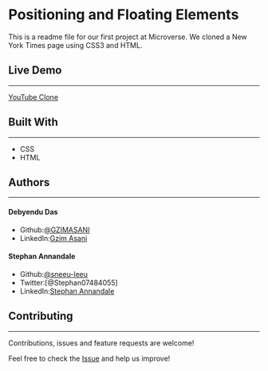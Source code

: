 # Positioning and Floating Elements

This is a readme file for our first project at Microverse. We cloned a New York Times page using CSS3 and HTML.

## Live Demo
---
[YouTube Clone]()

## Built With
---
* CSS
* HTML

## Authors
---
#### Debyendu Das
* Github:[@GZIMASANI](https://github.com/GzimAsani )
* LinkedIn:[Gzim Asani](https://www.linkedin.com/in/gzim-asani-83390a17a/ )


#### Stephan Annandale
* Github:[@sneeu-leeu](https://github.com/sneeu-leeu)
* Twitter:[@Stephan07484055]
* LinkedIn:[Stephan Annandale](https://www.linkedin.com/in/stephan-annandale-a4b4931a9/)

## Contributing
---
Contributions, issues and feature requests are welcome!

Feel free to check the [Issue]() and help us improve!